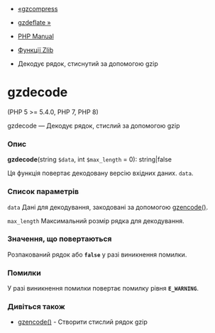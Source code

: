 - [«gzcompress](function.gzcompress.md)
- [gzdeflate »](function.gzdeflate.md)

- [PHP Manual](index.md)
- [Функції Zlib](ref.zlib.md)
- Декодує рядок, стиснутий за допомогою gzip

# gzdecode

(PHP 5 \>= 5.4.0, PHP 7, PHP 8)

gzdecode — Декодує рядок, стислий за допомогою gzip

### Опис

**gzdecode**(string `$data`, int `$max_length` = 0): string\|false

Ця функція повертає декодовану версію вхідних даних. `data`.

### Список параметрів

`data`
Дані для декодування, закодовані за допомогою
[gzencode()](function.gzencode.md).

`max_length`
Максимальний розмір рядка для декодування.

### Значення, що повертаються

Розпакований рядок або **`false`** у разі виникнення помилки.

### Помилки

У разі виникнення помилки повертає помилку рівня **`E_WARNING`**.

### Дивіться також

- [gzencode()](function.gzencode.md) - Створити стислий рядок gzip
